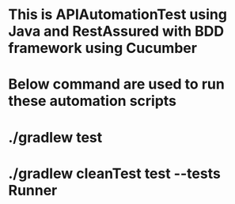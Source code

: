 # This is APIAutomationTest using Java and RestAssured with BDD framework using Cucumber
# Below command are used to run these automation scripts
# ./gradlew test
# ./gradlew cleanTest test --tests Runner